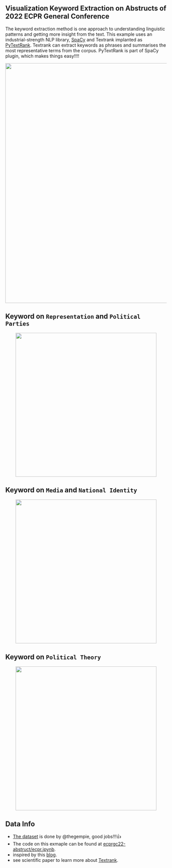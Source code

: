 ## Visualization Keyword Extraction on Abstructs of 2022 ECPR General Conference


The keyword extraction method is one approach to understanding linguistic patterns and getting more insight from the text. 
This example uses an industrial-strength NLP library, [SpaCy](https://spacy.io) and Textrank implanted as [PyTextRank](https://spacy.io/universe/project/spacy-pytextrank).  Textrank can extract keywords as phrases and summarises the most representative terms from the corpus. 
PyTextRank is part of  SpaCy plugin, which makes things easy!!!!
  

<p align="center">
  <img width="640" height="750" src="https://raw.githack.com/davidycliao/ecprgc22-abstruct/main/ecpr.png" >
</p>

## Keyword on `Representation` and `Political Parties`

<p align="center">
  <img width="440" height="450" src="https://raw.githack.com/davidycliao/ecprgc22-abstruct/main/pl.png" >
</p>



## Keyword on `Media` and `National Identity`

<p align="center">
  <img width="440" height="450" src="https://raw.githack.com/davidycliao/ecprgc22-abstruct/main/md.png" >
</p>


## Keyword on `Political Theory`

<p align="center">
  <img width="440" height="450" src="https://raw.githack.com/davidycliao/ecprgc22-abstruct/main/pt.png" >
</p>



## Data Info

- [The dataset](https://github.com/thegempie/ecprgc22-data) is done by @thegempie, good jobs!!!👍 
- The code on this exmaple can be found at [ecprgc22-abstruct/ecpr.ipynb](https://github.com/davidycliao/ecprgc22-abstruct/blob/main/ecpr.ipynb).
- inspired by this [blog](https://www.analyticsvidhya.com/blog/2022/03/keyword-extraction-methods-from-documents-in-nlp/).
- see scientific paper to learn more about [Textrank](https://web.eecs.umich.edu/~mihalcea/papers/mihalcea.emnlp04.pdf).
